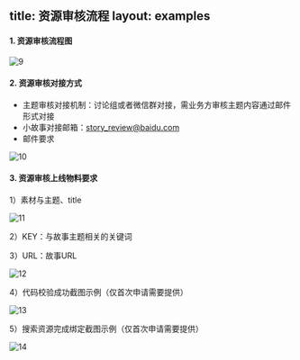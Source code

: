 title: 资源审核流程
layout: examples
---

#### 1.  资源审核流程图

![9](https://mipstatic.baidu.com/static/mip-static/mip-story/demo/static/9.png)

#### 2.  资源审核对接方式

- 主题审核对接机制：讨论组或者微信群对接，需业务方审核主题内容通过邮件形式对接
- 小故事对接邮箱：story_review@baidu.com
- 邮件要求

![10](https://mipstatic.baidu.com/static/mip-static/mip-story/demo/static/10.png)

#### 3.  资源审核上线物料要求

1）素材与主题、title

![11](https://mipstatic.baidu.com/static/mip-static/mip-story/demo/static/11.png)

2）KEY：与故事主题相关的关键词

3）URL：故事URL

![12](https://mipstatic.baidu.com/static/mip-static/mip-story/demo/static/12.png)

4）代码校验成功截图示例（仅首次申请需要提供）

![13](https://mipstatic.baidu.com/static/mip-static/mip-story/demo/static/13.png)

5）搜索资源完成绑定截图示例（仅首次申请需要提供）

![14](https://mipstatic.baidu.com/static/mip-static/mip-story/demo/static/14.png)